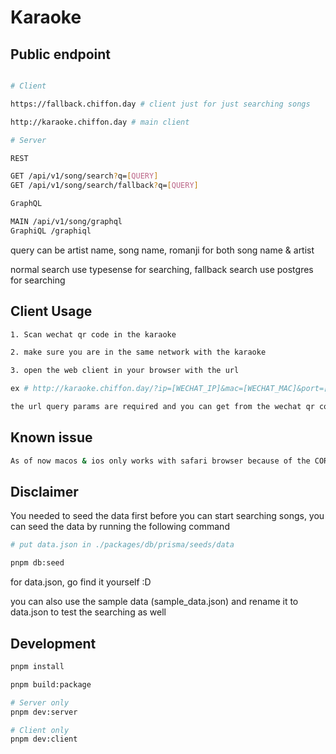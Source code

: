 # Karaoke

## Public endpoint

```bash

# Client

https://fallback.chiffon.day # client just for just searching songs

http://karaoke.chiffon.day # main client

# Server

REST

GET /api/v1/song/search?q=[QUERY]
GET /api/v1/song/search/fallback?q=[QUERY]

GraphQL

MAIN /api/v1/song/graphql
GraphiQL /graphiql
```

query can be artist name, song name, romanji for both song name & artist

normal search use typesense for searching, fallback search use postgres for searching


## Client Usage

```bash
1. Scan wechat qr code in the karaoke

2. make sure you are in the same network with the karaoke

3. open the web client in your browser with the url

ex # http://karaoke.chiffon.day/?ip=[WECHAT_IP]&mac=[WECHAT_MAC]&port=[WECHAT_PORT]&mid=[WECHAT_MID]

the url query params are required and you can get from the wechat qr code
```

## Known issue

```bash
As of now macos & ios only works with safari browser because of the CORS problem
```

## Disclaimer

You needed to seed the data first before you can start searching songs, you can seed the data by running the following command

```bash
# put data.json in ./packages/db/prisma/seeds/data

pnpm db:seed
```

for data.json, go find it yourself :D

you can also use the sample data (sample_data.json) and rename it to data.json to test the searching as well

## Development

```bash
pnpm install

pnpm build:package

# Server only
pnpm dev:server

# Client only
pnpm dev:client
```
